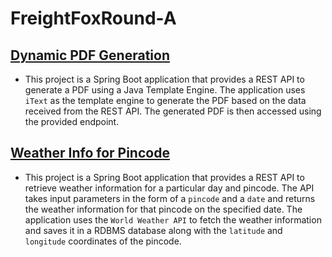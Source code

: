 # FreightFoxRound-A

## [Dynamic PDF Generation](/PdfGenerator)
  - This project is a Spring Boot application that provides a REST API to generate a PDF using a Java Template Engine. The application uses `iText` as the template engine   to generate the PDF based on the data received from the REST API. The generated PDF is then accessed using the provided endpoint.

## [Weather Info for Pincode](/WeatherInfoApp)
 - This project is a Spring Boot application that provides a REST API to retrieve weather information for a particular day and pincode. The API takes input parameters in the form of a `pincode` and a `date` and returns the weather information for that pincode on the specified date. The application uses the `World Weather API` to fetch the weather information and saves it in a RDBMS database along with the `latitude` and `longitude` coordinates of the pincode.
